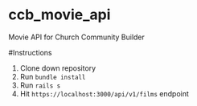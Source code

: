 # ccb_movie_api
Movie API for Church Community Builder


#Instructions

1. Clone down repository
2. Run `bundle install`
3. Run `rails s`
4. Hit `https://localhost:3000/api/v1/films` endpoint
